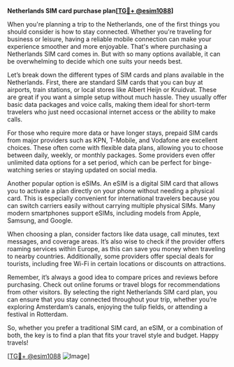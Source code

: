 **Netherlands SIM card purchase plan[[TG💪+ @esim1088](https://t.me/s/esim1088)]**

When you're planning a trip to the Netherlands, one of the first things you should consider is how to stay connected. Whether you're traveling for business or leisure, having a reliable mobile connection can make your experience smoother and more enjoyable. That's where purchasing a Netherlands SIM card comes in. But with so many options available, it can be overwhelming to decide which one suits your needs best.

Let’s break down the different types of SIM cards and plans available in the Netherlands. First, there are standard SIM cards that you can buy at airports, train stations, or local stores like Albert Heijn or Kruidvat. These are great if you want a simple setup without much hassle. They usually offer basic data packages and voice calls, making them ideal for short-term travelers who just need occasional internet access or the ability to make calls.

For those who require more data or have longer stays, prepaid SIM cards from major providers such as KPN, T-Mobile, and Vodafone are excellent choices. These often come with flexible data plans, allowing you to choose between daily, weekly, or monthly packages. Some providers even offer unlimited data options for a set period, which can be perfect for binge-watching series or staying updated on social media.

Another popular option is eSIMs. An eSIM is a digital SIM card that allows you to activate a plan directly on your phone without needing a physical card. This is especially convenient for international travelers because you can switch carriers easily without carrying multiple physical SIMs. Many modern smartphones support eSIMs, including models from Apple, Samsung, and Google.

When choosing a plan, consider factors like data usage, call minutes, text messages, and coverage areas. It’s also wise to check if the provider offers roaming services within Europe, as this can save you money when traveling to nearby countries. Additionally, some providers offer special deals for tourists, including free Wi-Fi in certain locations or discounts on attractions.

Remember, it’s always a good idea to compare prices and reviews before purchasing. Check out online forums or travel blogs for recommendations from other visitors. By selecting the right Netherlands SIM card plan, you can ensure that you stay connected throughout your trip, whether you’re exploring Amsterdam’s canals, enjoying the tulip fields, or attending a festival in Rotterdam.

So, whether you prefer a traditional SIM card, an eSIM, or a combination of both, the key is to find a plan that fits your travel style and budget. Happy travels!

[[TG💪+ @esim1088](https://t.me/s/esim1088) ![Image](https://i.postimg.cc/Y0z9fWf4/image.png)]